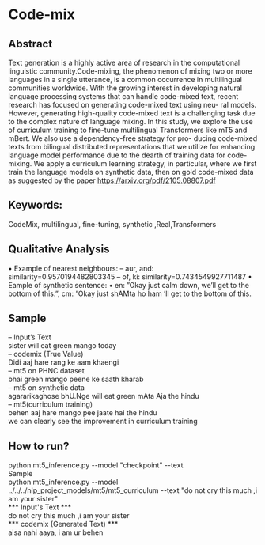 # Code-mix
## Abstract
 Text generation is a highly active area of research in the computational linguistic
 community.Code-mixing, the phenomenon of mixing two or more languages in a single
 utterance, is a common occurrence in multilingual communities worldwide. With the
 growing interest in developing natural language processing systems that can handle
 code-mixed text, recent research has focused on generating code-mixed text using neu-
 ral models. However, generating high-quality code-mixed text is a challenging task due
 to the complex nature of language mixing.
 In this study, we explore the use of curriculum training to fine-tune multilingual
 Transformers like mT5 and mBert. We also use a dependency-free strategy for pro-
 ducing code-mixed texts from bilingual distributed representations that we utilize for
 enhancing language model performance due to the dearth of training data for code-
 mixing. We apply a curriculum learning strategy, in particular, where we first train
 the language models on synthetic data, then on gold code-mixed data as suggested by
 the paper https://arxiv.org/pdf/2105.08807.pdf
## Keywords: 
 CodeMix, multilingual, fine-tuning, synthetic ,Real,Transformers

## Qualitative Analysis
 • Example of nearest neighbours:
 – aur, and: similarity=0.9570194482803345
 – of, ki: similarity=0.7434549927711487
 • Eample of synthetic sentence:
 • en: ”Okay just calm down, we’ll get to the bottom of this.”,
 cm: ”Okay just shAMta ho ham ’ll get to the bottom of this.

##  Sample
 – Input’s Text  
    sister will eat green mango today   
 – codemix (True Value)  
    Didi aaj hare rang ke aam khaengi  
 – mt5 on PHNC dataset  
    bhai green mango peene ke saath kharab  
 – mt5 on synthetic data  
   agararikaghose bhU.Nge will eat green mAta Aja the hindu   
 – mt5(curriculum training)  
   behen aaj hare mango pee jaate hai the hindu  
 we can clearly see the improvement in curriculum training


 ## How to run?
  python mt5_inference.py --model "checkpoint" --text  
  Sample  
  python mt5_inference.py --model ../../../nlp_project_models/mt5/mt5_curriculum --text "do not cry   this much  ,i am your sister"  
 *** Input's Text ***  
 do not cry this much  ,i am your sister  
 *** codemix (Generated Text) ***  
 aisa nahi aaya, i am ur behen  
